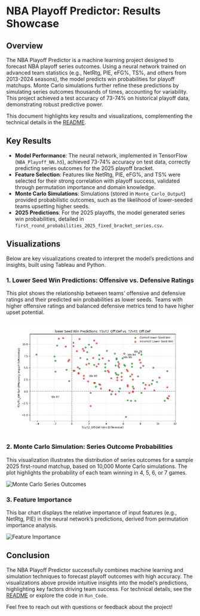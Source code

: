 # NBA Playoff Predictor: Results Showcase

## Overview
The NBA Playoff Predictor is a machine learning project designed to forecast NBA playoff series outcomes. Using a neural network trained on advanced team statistics (e.g., NetRtg, PIE, eFG%, TS%, and others from 2013-2024 seasons), the model predicts win probabilities for playoff matchups. Monte Carlo simulations further refine these predictions by simulating series outcomes thousands of times, accounting for variability. This project achieved a test accuracy of 73-74% on historical playoff data, demonstrating robust predictive power.

This document highlights key results and visualizations, complementing the technical details in the [README](README.md).

## Key Results
- **Model Performance**: The neural network, implemented in TensorFlow (`NBA_Playoff_NN.h5`), achieved 73-74% accuracy on test data, correctly predicting series outcomes for the 2025 playoff bracket.
- **Feature Selection**: Features like NetRtg, PIE, eFG%, and TS% were selected for their strong correlation with playoff success, validated through permutation importance and domain knowledge.
- **Monte Carlo Simulations**: Simulations (stored in `Monte_Carlo_Output`) provided probabilistic outcomes, such as the likelihood of lower-seeded teams upsetting higher seeds.
- **2025 Predictions**: For the 2025 playoffs, the model generated series win probabilities, detailed in `first_round_probabilities_2025_fixed_bracket_series.csv`.

## Visualizations
Below are key visualizations created to interpret the model’s predictions and insights, built using Tableau and Python.

### 1. Lower Seed Win Predictions: Offensive vs. Defensive Ratings
This plot shows the relationship between teams’ offensive and defensive ratings and their predicted win probabilities as lower seeds. Teams with higher offensive ratings and balanced defensive metrics tend to have higher upset potential.

![Lower Seed Win Predictions](Visualizations/Lower_Seed_Win_Predictions_OffvDef.png)

### 2. Monte Carlo Simulation: Series Outcome Probabilities
This visualization illustrates the distribution of series outcomes for a sample 2025 first-round matchup, based on 10,000 Monte Carlo simulations. The plot highlights the probability of each team winning in 4, 5, 6, or 7 games.

![Monte Carlo Series Outcomes](Visualizations/Monte_Carlo_Series_Probabilities.png)

### 3. Feature Importance
This bar chart displays the relative importance of input features (e.g., NetRtg, PIE) in the neural network’s predictions, derived from permutation importance analysis.

![Feature Importance](Visualizations/Feature_Importance.png)

## Conclusion
The NBA Playoff Predictor successfully combines machine learning and simulation techniques to forecast playoff outcomes with high accuracy. The visualizations above provide intuitive insights into the model’s predictions, highlighting key factors driving team success. For technical details, see the [README](README.md) or explore the code in `Run_Code`.

Feel free to reach out with questions or feedback about the project!